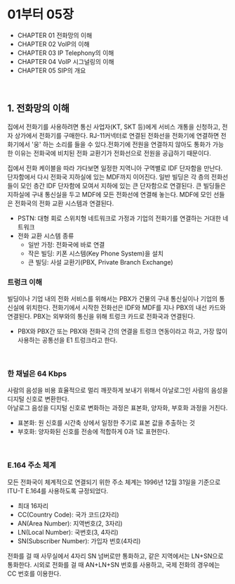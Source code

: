 # 01부터 05장

 - CHAPTER 01 전화망의 이해
 - CHAPTER 02 VoIP의 이해
 - CHAPTER 03 IP Telephony의 이해
 - CHAPTER 04 VoIP 시그널링의 이해
 - CHAPTER 05 SIP의 개요

<br/>

## 1. 전화망의 이해

집에서 전화기를 사용하려면 통신 사업자(KT, SKT 등)에게 서비스 개통을 신청하고, 전자 상가에서 전화기를 구매한다. RJ-11커넥터로 연결된 전화선을 전화기에 연결하면 전화기에서 '웅' 하는 소리를 들을 수 있다.전화기에 전원을 연결하지 않아도 통화가 가능한 이유는 전화국에 비치된 전화 교환기가 전화선으로 전원을 공급하기 때문이다.  

집에서 전화 케이블을 따라 가다보면 일정한 지역니아 구역별로 IDF 단자함을 만난다. 단자함에서 다시 전화국 지하실에 있는 MDF까지 이어진다. 일반 빌딩은 각 층의 전화선들이 모인 층간 IDF 단자함에 모여서 지하에 있는 큰 단자함으로 연결된다. 큰 빌딩들은 지하실에 구내 통신실을 두고 MDF에 모든 전화선에 연결해 놓는다. MDF에 모인 선들은 전화국의 전화 교환 시스템과 연결된다.  

 - PSTN: 대형 회로 스위치형 네트워크로 가정과 기업의 전화기를 연결하는 거대한 네트워크
 - 전화 교환 시스템 종류
    - 일반 가정: 전화국에 바로 연결
    - 작은 빌딩: 키폰 시스템(Key Phone System)을 설치
    - 큰 빌딩: 사설 교환기(PBX, Private Branch Exchange)

### 트렁크 이해

빌딩이나 기업 내의 전화 서비스를 위해서는 PBX가 건물의 구내 통신실이나 기업의 통신실에 위치한다. 전화기에서 시작한 전화선은 IDF와 MDF를 지나 PBX의 내선 카드와 연결된다. PBX는 외부와의 통신을 위해 트렁크 카드로 전화국과 연결된다.  
 - PBX와 PBX간 또는 PBX와 전화국 간의 연결을 트렁크 연동이라고 하고, 가장 많이 사용하는 공통선을 E1 트렁크라고 한다.

<br/>

### 한 채널은 64 Kbps

사람의 음성을 비용 효율적으로 멀리 깨끗하게 보내기 위해서 아날로그인 사람의 음성을 디지털 신호로 변환한다.  
아날로그 음성을 디지털 신호로 변화하는 과정은 표본화, 양자화, 부호화 과정을 거친다.  
 - 표본화: 원 신호를 시간축 상에서 일정한 주기로 표본 값을 추출하는 것
 - 부호화: 양자화된 신호를 전송에 적합하게 0과 1로 표현한다.

<br/>

### E.164 주소 체계

모든 전화국이 체계적으로 연결되기 위한 주소 체계는 1996년 12월 31일을 기준으로 ITU-T E.164를 사용하도록 규정되었다.  
 - 최대 16자리
 - CC(Country Code): 국가 코드(2자리)
 - AN(Area Number): 지역번호(2, 3자리)
 - LN(Local Number): 국번호(3, 4자리)
 - SN(Subscriber Number): 가입자 번호(4자리)

전화를 걸 때 사무실에서 4자리 SN 넘버로만 통화하고, 같은 지역에서는 LN+SN으로 통화한다. 시외로 전화를 걸 때 AN+LN+SN 번호를 사용하고, 국제 전화의 경우에는 CC 번호를 이용한다.  

